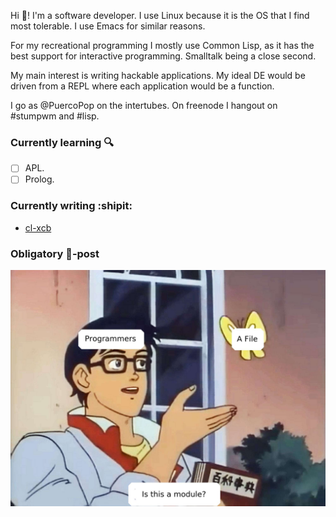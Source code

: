 Hi :wave:! I'm a software developer. I use Linux because it is the OS that I find most tolerable. I use Emacs for similar reasons.

For my recreational programming I mostly use Common Lisp, as it has the best support for interactive programming.
Smalltalk being a close second.

My main interest is writing hackable applications.
My ideal DE would be driven from a REPL where each application would be a function.

I go as @PuercoPop on the intertubes. On freenode I hangout on #stumpwm and #lisp.

### Currently learning :mag:

- [ ] APL.
- [ ] Prolog.

### Currently writing :shipit:

- [cl-xcb]

### Obligatory :poop:-post

![meme](confused-alien-module-meme.jpg)

[cl-xcb]: https://code.puercopop.com/cl-xcb.git/
